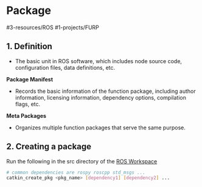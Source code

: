 # Package
#3-resources/ROS #1-projects/FURP 

## 1. Definition
- The basic unit in ROS software, which includes node source code, configuration files, data definitions, etc.

**Package Manifest**
- Records the basic information of the function package, including author information, licensing information, dependency options, compilation flags, etc.

**Meta Packages**
- Organizes multiple function packages that serve the same purpose.

## 2. Creating a package
Run the following in the src directory of the [ROS Workspace](ROS%20Workspace.md)
```bash
# common dependencies are rospy roscpp std_msgs ...
catkin_create_pkg <pkg_name> [dependency1] [dependency2] ...
```